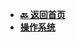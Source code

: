 <!-- 侧边栏 _sidebar.md -->

+ [**:back: 返回首页**](/basic/index.md)
+ [**操作系统**](/basic/cs-basic/os/index.md)
